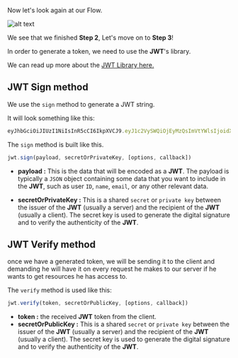 Now let's look again at our Flow.

![alt text](.guides/img/TokenBasedAuthentication.png)

We see that we finished **Step 2**, Let's move on to **Step 3**!

In order to generate a token, we need to use the **JWT**'s library. 

We can read up more about the [JWT Library here.](https://www.npmjs.com/package/jsonwebtoken)

## JWT Sign method
We use the `sign` method to generate a JWT string.

It will look something like this:
```js
eyJhbGciOiJIUzI1NiIsInR5cCI6IkpXVCJ9.eyJ1c2VySWQiOjEyMzQsImVtYWlsIjoidXNlckBleGFtcGxlLmNvbSIsImlhdCI6MTYxNjQ2MTY0OCwiZXhwIjoxNjE2NDY1MjQ4fQ.rWZbItYK1ajCTHkxmkEfp8WJTWjwjF9I9KZg2_RjK5c
```

The `sign` method is built like this.
```js
jwt.sign(payload, secretOrPrivateKey, [options, callback])
```

- **payload :**  This is the data that will be encoded as a **JWT**. The payload is typically a `JSON` object containing some data that you want to include in the **JWT**, such as user `ID`, `name`, `email`, or any other relevant data.

- **secretOrPrivateKey :** This is a shared `secret` or `private key` between the issuer of the **JWT** (usually a server) and the recipient of the **JWT** (usually a client). The secret key is used to generate the digital signature and to verify the authenticity of the **JWT**.


## JWT Verify method

once we have a generated token, we will be sending it to the client and demanding he will have it on every request he makes to our server if he wants to get resources he has access to.

The `verify` method is used like this:

```js
jwt.verify(token, secretOrPublicKey, [options, callback])
```
- **token :**  the received **JWT** token from the client. 
- **secretOrPublicKey :** This is a shared `secret` or `private key` between the issuer of the **JWT** (usually a server) and the recipient of the **JWT** (usually a client). The secret key is used to generate the digital signature and to verify the authenticity of the **JWT**.

